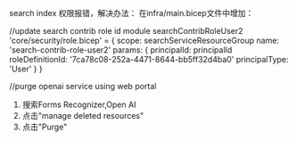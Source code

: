 search index 权限报错，解决办法：
在infra/main.bicep文件中增加：

//update search contrib role id
module searchContribRoleUser2 'core/security/role.bicep' = {
  scope: searchServiceResourceGroup
  name: 'search-contrib-role-user2'
  params: {
    principalId: principalId
    roleDefinitionId: '7ca78c08-252a-4471-8644-bb5ff32d4ba0'
    principalType: 'User'
  }
}

//purge openai service using web portal
1. 搜索Forms Recognizer,Open AI
2. 点击"manage deleted resources"
3. 点击"Purge"
